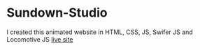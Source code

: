 # Sundown-Studio
I created this animated website in HTML, CSS, JS, Swifer JS and Locomotive JS
[live site](https://saif72437.github.io/sundown-studio/)
